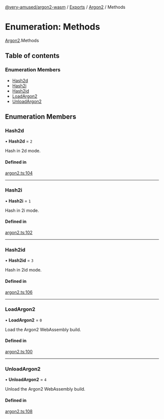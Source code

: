 [@very-amused/argon2-wasm](../README.md) / [Exports](../modules.md) / [Argon2](../modules/Argon2.md) / Methods

# Enumeration: Methods

[Argon2](../modules/Argon2.md).Methods

## Table of contents

### Enumeration Members

- [Hash2d](Argon2.Methods.md#hash2d)
- [Hash2i](Argon2.Methods.md#hash2i)
- [Hash2id](Argon2.Methods.md#hash2id)
- [LoadArgon2](Argon2.Methods.md#loadargon2)
- [UnloadArgon2](Argon2.Methods.md#unloadargon2)

## Enumeration Members

### Hash2d

• **Hash2d** = ``2``

Hash in 2d mode.

#### Defined in

[argon2.ts:104](https://github.com/very-amused/argon2-wasm/blob/dd054fa/src/argon2.ts#L104)

___

### Hash2i

• **Hash2i** = ``1``

Hash in 2i mode.

#### Defined in

[argon2.ts:102](https://github.com/very-amused/argon2-wasm/blob/dd054fa/src/argon2.ts#L102)

___

### Hash2id

• **Hash2id** = ``3``

Hash in 2id mode.

#### Defined in

[argon2.ts:106](https://github.com/very-amused/argon2-wasm/blob/dd054fa/src/argon2.ts#L106)

___

### LoadArgon2

• **LoadArgon2** = ``0``

Load the Argon2 WebAssembly build.

#### Defined in

[argon2.ts:100](https://github.com/very-amused/argon2-wasm/blob/dd054fa/src/argon2.ts#L100)

___

### UnloadArgon2

• **UnloadArgon2** = ``4``

Unload the Argon2 WebAssembly build.

#### Defined in

[argon2.ts:108](https://github.com/very-amused/argon2-wasm/blob/dd054fa/src/argon2.ts#L108)
